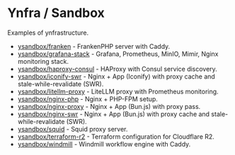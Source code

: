 # Ynfra / Sandbox

Examples of ynfrastructure.

- [ysandbox/franken](./franken) - FrankenPHP server with Caddy.
- [ysandbox/grafana-stack](./grafana-stack) - Grafana, Prometheus, MinIO, Mimir, Nginx monitoring stack.
- [ysandbox/haproxy-consul](./haproxy-consul) - HAProxy with Consul service discovery.
- [ysandbox/iconify-swr](./iconify-swr) - Nginx + App (Iconify) with proxy cache and stale-while-revalidate (SWR).
- [ysandbox/litellm-proxy](./litellm-proxy) - LiteLLM proxy with Prometheus monitoring.
- [ysandbox/nginx-php](./nginx-php) - Nginx + PHP-FPM setup.
- [ysandbox/nginx-proxy](./nginx-proxy) - Nginx + App (Bun.js) with proxy pass.
- [ysandbox/nginx-swr](./nginx-swr) - Nginx + App (Bun.js) with proxy cache and stale-while-revalidate (SWR).
- [ysandbox/squid](./squid) - Squid proxy server.
- [ysandbox/terraform-r2](./terraform-r2) - Terraform configuration for Cloudflare R2.
- [ysandbox/windmill](./windmill) - Windmill workflow engine with Caddy.

